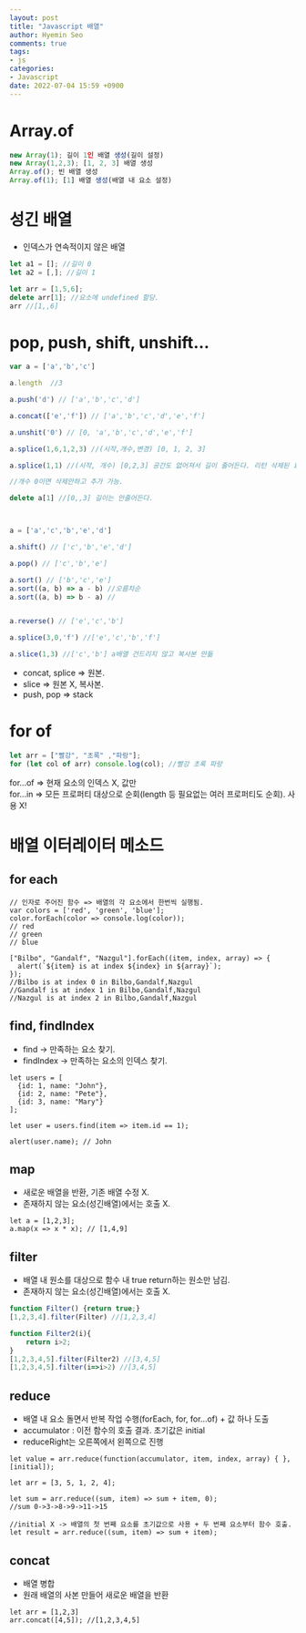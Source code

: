 ```yaml
---
layout: post
title: "Javascript 배열"
author: Hyemin Seo
comments: true
tags:
- js
categories:
- Javascript
date: 2022-07-04 15:59 +0900
---
```


# Array.of  

```javascript
new Array(1); 길이 1인 배열 생성(길이 설정)
new Array(1,2,3); [1, 2, 3] 배열 생성
Array.of(); 빈 배열 생성
Array.of(1); [1] 배열 생성(배열 내 요소 설정)
``` 

# 성긴 배열  

- 인덱스가 연속적이지 않은 배열  
  

```javascript
let a1 = []; //길이 0
let a2 = [,]; //길이 1

let arr = [1,5,6];
delete arr[1]; //요소에 undefined 할당.
arr //[1,,6]
```  
  
  
# pop, push, shift, unshift...  
```javascript
var a = ['a','b','c']

a.length  //3

a.push('d') // ['a','b','c','d']

a.concat(['e','f']) // ['a','b','c','d','e','f'] 

a.unshit('0') // [0, 'a','b','c','d','e','f']

a.splice(1,6,1,2,3) //(시작,개수,변경) [0, 1, 2, 3]

a.splice(1,1) //(시작, 개수) [0,2,3] 공간도 없어져서 길이 줄어든다. 리턴 삭제된 요소

//개수 0이면 삭제안하고 추가 가능.

delete a[1] //[0,,3] 길이는 안줄어든다.



a = ['a','c','b','e','d']

a.shift() // ['c','b','e','d']

a.pop() // ['c','b','e']

a.sort() // ['b','c','e']
a.sort((a, b) => a - b) //오름차순
a.sort((a, b) => b - a) //


a.reverse() // ['e','c','b']

a.splice(3,0,'f') //['e','c','b','f']

a.slice(1,3) //['c','b'] a배열 건드리지 않고 복사본 만듦 
```
- concat, splice => 원본.  
- slice => 원본 X, 복사본.  
- push, pop => stack  

# for of  
```javascript
let arr = ["빨강", "초록" ,"파랑"];
for (let col of arr) console.log(col); //빨강 초록 파랑
```
for...of => 현재 요소의 인덱스 X, 값만  
for...in => 모든 프로퍼티 대상으로 순회(length 등 필요없는 여러 프로퍼티도 순회).  사용 X!   



# 배열 이터레이터 메소드  

## for each  
```
// 인자로 주어진 함수 => 배열의 각 요소에서 한번씩 실행됨.
var colors = ['red', 'green', 'blue'];
color.forEach(color => console.log(color));
// red
// green
// blue

["Bilbo", "Gandalf", "Nazgul"].forEach((item, index, array) => {
  alert(`${item} is at index ${index} in ${array}`);
});
//Bilbo is at index 0 in Bilbo,Gandalf,Nazgul
//Gandalf is at index 1 in Bilbo,Gandalf,Nazgul
//Nazgul is at index 2 in Bilbo,Gandalf,Nazgul
```

## find, findIndex  
- find -> 만족하는 요소 찾기.  
- findIndex -> 만족하는 요소의 인덱스 찾기.  

```
let users = [
  {id: 1, name: "John"},
  {id: 2, name: "Pete"},
  {id: 3, name: "Mary"}
];

let user = users.find(item => item.id == 1);

alert(user.name); // John
```

## map   
- 새로운 배열을 반환, 기존 배열 수정 X.  
- 존재하지 않는 요소(성긴배열)에서는 호출 X.
  
```
let a = [1,2,3];
a.map(x => x * x); // [1,4,9]
```
  
## filter  
- 배열 내 원소를 대상으로 함수 내 true return하는 원소만 남김.  
- 존재하지 않는 요소(성긴배열)에서는 호출 X.  
  
```javascript
function Filter() {return true;}
[1,2,3,4].filter(Filter) //[1,2,3,4]

function Filter2(i){
    return i>2;
}
[1,2,3,4,5].filter(Filter2) //[3,4,5]
[1,2,3,4,5].filter(i=>i>2) //[3,4,5]
```

## reduce  
- 배열 내 요소 돌면서 반복 작업 수행(forEach, for, for...of) + 값 하나 도출  
- accumulator : 이전 함수의 호출 결과. 초기값은 initial  
- reduceRight는 오른쪽에서 왼쪽으로 진행  

```
let value = arr.reduce(function(accumulator, item, index, array) { }, [initial]);

let arr = [3, 5, 1, 2, 4];

let sum = arr.reduce((sum, item) => sum + item, 0);
//sum 0->3->8->9->11->15

//initial X -> 배열의 첫 번째 요소를 초기값으로 사용 + 두 번째 요소부터 함수 호출.
let result = arr.reduce((sum, item) => sum + item);
```

## concat  
- 배열 병합  
- 원래 배열의 사본 만들어 새로운 배열을 반환  

```
let arr = [1,2,3]
arr.concat([4,5]); //[1,2,3,4,5]
```
